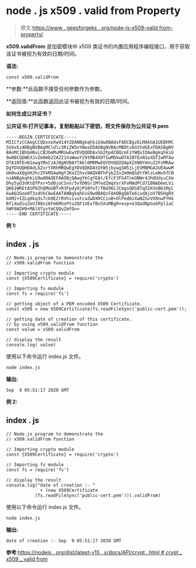 # node . js x509 . valid from Property

> 原文:[https://www . geesforgeks . org/node-js-x509-valid from-property/](https://www.geeksforgeeks.org/node-js-x509-validfrom-property/)

**x509.validFrom** 是加密模块中 x509 类证书的内置应用程序编程接口，用于获取该证书被视为有效的日期/时间。

**语法:**

```
const x509.validFrom
```

**参数:**此函数不接受任何参数作为参数。

**返回值:**此函数返回此证书被视为有效的日期/时间。

**如何生成公共证书？**

**公共证书:**打开记事本，复制粘贴以下密钥，将文件保存为**公共证书 pem**

```
-----BEGIN CERTIFICATE-----
MIICfzCCAegCCQDxxeXw914Y2DANBgkqhkiG9w0BAQsFADCBgzELMAkGA1UEBhMC
SU4xEzARBgNVBAgMCldlc3RiZW5nYWwxEDAOBgNVBAcMB0tvbGthdGExFDASBgNV
BAoMC1BhbmNvLCBJbmMuMRUwEwYDVQQDDAxSb2hpdCBQcmFzYWQxIDAeBgkqhkiG
9w0BCQEWEXJvZm9mb2ZAZ21haWwuY29tMB4XDTIwMDkwOTA1NTExN1oXDTIwMTAw
OTA1NTExN1owgYMxCzAJBgNVBAYTAklOMRMwEQYDVQQIDApXZXN0YmVuZ2FsMRAw
DgYDVQQHDAdLb2xrYXRhMRQwEgYDVQQKDAtQYW5jbywgSW5jLjEVMBMGA1UEAwwM
Um9oaXQgUHJhc2FkMSAwHgYJKoZIhvcNAQkBFhFyb2ZvZm9mQGdtYWlsLmNvbTCB
nzANBgkqhkiG9w0BAQEFAAOBjQAwgYkCgYEAt/EfcF3FG4TneOBWr4JhOUdyuCXm
Dhy5yO3VKtQfPxr+5d0joCSnn/5vYDNSr1MfedZmqVxrXFoMAdPCd71BNmDmeLVi
QK61WREtASP0ZhQMoUBT+R3Fpdy0jPS0YoT/fBd96CJCmgsQOS8Tq5IKVeB61MyC
kwAQ2Goe0T3sdVkCAwEAATANBgkqhkiG9w0BAQsFAAOBgQATe6ixdAjoV7BSHgRX
bXM2+IZLq8kq3s7ck0EZrRVhsivutcaZwDXRCCinB+OlPedbzXwNZGvVX0nwPYHG
BfiXwdiuZeVJ88ni6Fm6RhoPtu2QF1UExfBvSXuMBgR+evp+e3QadNpGx6Ppl1aC
hWF6W2H9+MAlU7yvtmCQQuZmfQ==
-----END CERTIFICATE-----
```

**例 1:**

## index . js

```
// Node.js program to demonstrate the  
// x509.validFrom function

// Importing crypto module
const {X509Certificate} = require('crypto')

// Importing fs module
const fs = require('fs')

// getting object of a PEM encoded X509 Certificate. 
const x509 = new X509Certificate(fs.readFileSync('public-cert.pem'));

// getting date of creation of this certificate.
// by using x509.validFrom function
const value = x509.validFrom

// display the result
console.log( value)
```

使用以下命令运行 index.js 文件。

```
node index.js
```

**输出:**

```
Sep  9 05:51:17 2020 GMT
```

**例 2:**

## index . js

```
// Node.js program to demonstrate the  
// x509.validFrom function

// Importing crypto module
const {X509Certificate} = require('crypto')

// Importing fs module
const fs = require('fs')

// display the result
console.log("date of creation :- " 
             + (new X509Certificate
           (fs.readFileSync('public-cert.pem'))).validFrom)
```

使用以下命令运行 index.js 文件。

```
node index.js
```

**输出:**

```
date of creation :- Sep  9 05:51:17 2020 GMT
```

**参考**:[https://nodejs . org/dist/latest-v15 . x/docs/API/crypt . html # crypt _ x509 _ valid from](https://nodejs.org/dist/latest-v15.x/docs/api/crypto.html#crypto_x509_validfrom)